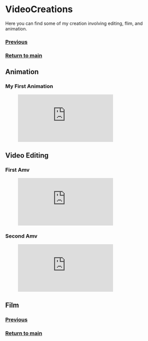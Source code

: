 # VideoCreations
Here you can find some of my creation involving editing, flim, and animation.

### [Previous](portfolio.md)

### [Return to main](https://jzm6677.github.io/Jay_Site/)

## Animation

### My First Animation

<figure class="video_container">
  <iframe src="https://www.youtube.com/embed/CeoTDofudK4" frameborder="0" allow="accelerometer; autoplay; clipboard-write; encrypted-media; gyroscope; picture-in-picture" frameborder="0" allowfullscreen="true"> </iframe>
</figure> 

## Video Editing

### First Amv

<figure class="video_container">
  <iframe src="https://www.youtube.com/embed/AGPo2q2YHIw" frameborder="0" allow="accelerometer; autoplay; clipboard-write; encrypted-media; gyroscope; picture-in-picture" frameborder="0" allowfullscreen="true"> </iframe>
</figure> 

### Second Amv

<figure class="video_container">
  <iframe src="https://www.youtube.com/embed/GsMpjAfKa8w" frameborder="0" allow="accelerometer; autoplay; clipboard-write; encrypted-media; gyroscope; picture-in-picture" frameborder="0" allowfullscreen="true"> </iframe>
</figure> 

## Film

### [Previous](portfolio.md)

### [Return to main](https://jzm6677.github.io/Jay_Site/)
